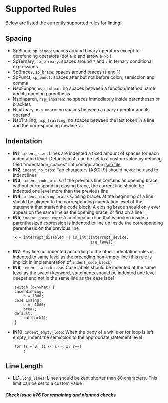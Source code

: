 # Supported Rules

Below are listed the currently supported rules for linting:

## Spacing
- SpBinop, `sp_binop`: spaces around binary operators except for derefencing operators (dot `a.b` and arrow `a->b` )
- SpTernary, `sp_ternary`: spaces around `?` and `:` in ternary conditional expressions
- SpBraces, `sp_brace`: spaces around braces (`{` and `}`)
- SpPunct, `sp_punct`: spaces after but not before colon, semicolon and comma
- NspFunpar, `nsp_funpar`: no spaces between a function/method name and its opening parenthesis
- NspInparen, `nsp_inparen`: no spaces immediately inside parentheses or brackets
- NspUnary, `nsp_unary`: no spaces between a unary operator and its operand
- NspTrailing, `nsp_trailing`: no spaces between the last token in a line and the corresponding newline `\n`

## Indentation
- **IN1**, `indent_size`: Lines are indented a fixed amount of spaces for each indentation level. Defaults to 4, can be set to a custom value by defining field "indentation_spaces" lint configuration [json file](../../example_files/example_lint_cfg.README)
- **IN2**, `indent_no_tabs`: Tab characters (ASCII 9) should never be used to indent lines
- **IN3**, `indent_code_block`: If the previous line contains an opening brace without corresponding closing brace, the current line should be indented one level more than the previous line
- **IN4**, `indent_closing_brace`: Closing braces at the beginning of a line should be aligned to the corresponding indentation level of the statement that started the code block. A closing brace should only ever appear on the same line as the opening brace, or first on a line
- **IN5**, `indent_paren_expr`: A continuation line that is broken inside a parenthesized expression is indented to line up inside the corresponding parenthesis on the previous line
```
    x = interrupt_disabled || is_intr(interrupt_device,
                                      irq_level);
```
- **IN7**: Any line not indented according to the other indentation rules is indented to same level as the preceding non-empty line (this rule is implicit in implementation of `indent_code_block`)
- **IN9**, `indent_switch_case`: Case labels should be indented at the same level as the switch keyword, statements should be indented one level deeper and not in the same line as the case label
```
    switch (p->what) {
    case Winning:
        b = 1000;
    case Losing:
        b = -1000;
        break;
    default:
        callback();
    }
```
- **IN10**, `indent_empty_loop`: When the body of a while or for loop is left empty, indent the semicolon to the appropriate statement level

```
    for (s = 0; (1 << s) < x; s++)
        ;
```

## Line Length
- **LL1**, `long_lines`: Lines should be kept shorter than 80 characters. This limit can be set to a custom value

##### Check [Issue #76 For remaining and planned checks](https://github.com/intel/dml-language-server/issues/76)
